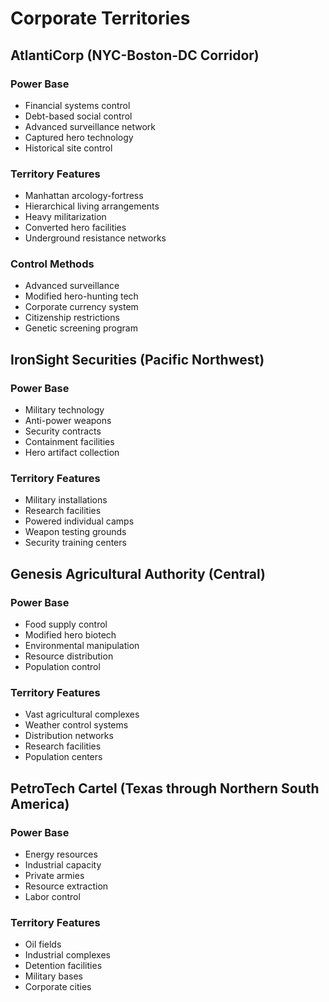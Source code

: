 # Corporate Territories

## AtlantiCorp (NYC-Boston-DC Corridor)

### Power Base
- Financial systems control
- Debt-based social control
- Advanced surveillance network
- Captured hero technology
- Historical site control

### Territory Features
- Manhattan arcology-fortress
- Hierarchical living arrangements
- Heavy militarization
- Converted hero facilities
- Underground resistance networks

### Control Methods
- Advanced surveillance
- Modified hero-hunting tech
- Corporate currency system
- Citizenship restrictions
- Genetic screening program

## IronSight Securities (Pacific Northwest)

### Power Base
- Military technology
- Anti-power weapons
- Security contracts
- Containment facilities
- Hero artifact collection

### Territory Features
- Military installations
- Research facilities
- Powered individual camps
- Weapon testing grounds
- Security training centers

## Genesis Agricultural Authority (Central)

### Power Base
- Food supply control
- Modified hero biotech
- Environmental manipulation
- Resource distribution
- Population control

### Territory Features
- Vast agricultural complexes
- Weather control systems
- Distribution networks
- Research facilities
- Population centers

## PetroTech Cartel (Texas through Northern South America)

### Power Base
- Energy resources
- Industrial capacity
- Private armies
- Resource extraction
- Labor control

### Territory Features
- Oil fields
- Industrial complexes
- Detention facilities
- Military bases
- Corporate cities